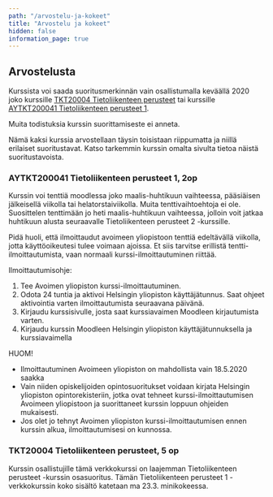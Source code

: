 ```yaml
---
path: "/arvostelu-ja-kokeet"
title: "Arvostelu ja kokeet"
hidden: false
information_page: true
---
```


## Arvostelusta

Kurssista voi saada suoritusmerkinnän vain osallistumalla keväällä 2020 joko kurssille [TKT20004 Tietoliikenteen perusteet](https://courses.helsinki.fi/fi/tkt20004/131058728) tai kurssille [AYTKT200041 Tietoliikenteen perusteet 1](https://courses.helsinki.fi/fi/aytkt200041/130350119).  

Muita todistuksia kurssin suorittamiseste ei anneta. 

Nämä kaksi kurssia arvostellaan täysin toisistaan riippumatta ja niillä erilaiset suoritustavat. Katso tarkemmin kurssin omalta sivulta tietoa näistä suoritustavoista.


### AYTKT200041 Tietoliikenteen perusteet 1, 2op

Kurssin voi tenttiä moodlessa joko maalis-huhtikuun vaihteessa, pääsiäisen jälkeisellä viikolla tai helatorstaiviikolla. Muita tenttivaihtoehtoja ei ole. Suosittelen tenttimään jo heti maalis-huhtikuun vaihteessa, jolloin voit jatkaa huhtikuun alusta seuraavalle Tietoliikenteen perusteet 2 -kurssille.

Pidä huoli, että ilmoittaudut avoimeen yliopistoon tenttiä edeltävällä viikolla, jotta käyttöoikeutesi tulee voimaan ajoissa. Et siis tarvitse erillistä tentti-ilmoittautumista, vaan normaali kurssi-ilmoittautuminen riittää.

Ilmoittautumisohje:

1.	Tee Avoimen yliopiston kurssi-ilmoittautuminen.
2.	Odota 24 tuntia ja aktivoi Helsingin yliopiston käyttäjätunnus. Saat ohjeet aktivointia varten ilmoittautumista seuraavana päivänä.
3.	Kirjaudu kurssisivulle, josta saat kurssiavaimen Moodleen kirjautumista varten.
4.	Kirjaudu kurssin Moodleen Helsingin yliopiston käyttäjätunnuksella ja kurssiavaimella

HUOM!
-	Ilmoittautuminen Avoimeen yliopiston on mahdollista vain 18.5.2020 saakka
-	Vain niiden opiskelijoiden opintosuoritukset voidaan kirjata Helsingin yliopiston opintorekisteriin, jotka ovat tehneet kurssi-ilmoittautumisen Avoimeen yliopistoon ja suorittaneet kurssin loppuun ohjeiden mukaisesti.
-	Jos olet jo tehnyt Avoimen yliopiston kurssi-ilmoittautumisen ennen kurssin alkua, ilmoittautumisesi on kunnossa.




### TKT20004 Tietoliikenteen perusteet, 5 op

Kurssin osallistujille tämä verkkokurssi on laajemman Tietoliikenteen perusteet -kurssin osasuoritus. Tämän Tietoliikenteen perusteet 1 -verkkokurssin koko sisältö katetaan ma 23.3. minikokeessa.
